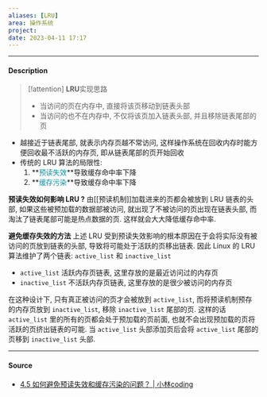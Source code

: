 ```yaml
---
aliases: [LRU]
area: 操作系统
project: 
date: 2023-04-11 17:17
---
```

---
#### Description
> [!attention] **LRU**实现思路
> - 当访问的页在内存中, 直接将该页移动到链表头部
> - 当访问的也不在内存中, 不仅将该页加入链表头部, 并且移除链表尾部的页

- 越接近于链表尾部, 就表示内存页越不常访问, 这样操作系统在回收内存时能方便回收最不活跃的内存页, 即从链表尾部的页开始回收
- 传统的 LRU 算法的局限性: 
    1. **<font color="#0593A2">预读失效</font>**导致缓存命中率下降
    2. **<font color="#0593A2">缓存污染</font>**导致缓存命中率下降

**预读失效如何影响 LRU ?**
由[[预读机制]]加载进来的页都会被放到 LRU 链表的头部, 如果这些被预加载的数据部被访问, 就出现了不被访问的页出现在链表头部, 而淘汰了链表尾部可能是热点数据的页. 这样就会大大降低缓存命中率. 

**避免缓存失效的方法**
上述 LRU 受到预读失效影响的根本原因在于会将实际没有被访问的页放到链表的头部, 导致将可能处于活跃的页移出链表. 
因此 Linux 的 LRU 算法维护了两个链表: `active_list` 和 `inactive_list`
- `active_list` 活跃内存页链表, 这里存放的是最近访问过的内存页
- `inactive_list` 不活跃内存页链表, 这里存放的是很少被访问的内存页

在这种设计下, 只有真正被访问的页才会被放到 `active_list`, 而将预读机制预存的内存页放到 `inactive_list`, 移除 `inactive_list` 尾部的页. 这样的话 `active_list` 里的所有的页都会处于预加载的页前面, 也就不会出现预加载的页将活跃的页挤出链表的可能. 当 `active_list` 头部添加页后会将 `active_list` 尾部的页移到 `inactive_list` 头部.

---
#### Source
- [4.5 如何避免预读失效和缓存污染的问题？ | 小林coding](https://xiaolincoding.com/os/3_memory/cache_lru.html#%E5%A6%82%E4%BD%95%E9%81%BF%E5%85%8D%E9%A2%84%E8%AF%BB%E5%A4%B1%E6%95%88%E9%80%A0%E6%88%90%E7%9A%84%E5%BD%B1%E5%93%8D)